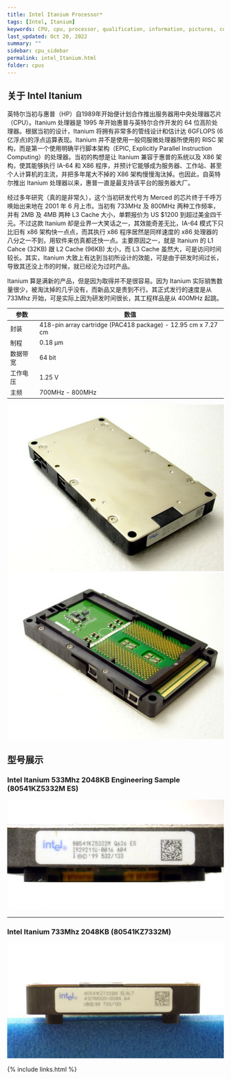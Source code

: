 ```yaml
---
title: Intel Itanium Processor*
tags: [Intel, Itanium]
keywords: CPU, cpu, processor, qualification, information, pictures, core, frequency, chip packaging, packaging, cpu info, x86, collection, amd, cyrix, harris, ibm, idt, iit, intel, motorola, nec, sgs, sgs-thomson, siemens, ST, signetics, mhs, ti, texas instruments, ulsi, umc, weitek, zilog, 3002, 4004, 4040, 8008, 808x, 8085, 8088, 8086, 80188, 80186, 80286, 286, 80386, 386, i386, Am386, 386sx, 386dx, 486, i486, 586, 486sx, 486dx, overdrive, 487, pentium, 586, 5x86, 386dlc, 386slc, 486dx2, mmx, ppro, pentium-pro, pro, athlon, duron, z80, dirk oppelt, dirk, oppelt, engineering, sample, samples, RapidCAD, Itanium
last_updated: Oct 20, 2022
summary: ""
sidebar: cpu_sidebar
permalink: intel_Itanium.html
folder: cpus
---
```


## 关于 Intel Itanium

英特尔当初与惠普（HP）自1989年开始便计划合作推出服务器用中央处理器芯片（CPU）。Itanium 处理器是 1995 年开始惠普与英特尔合作开发的 64 位高阶处理器。根据当初的设计，Itanium 将拥有非常多的管线设计和估计达 6GFLOPS (6 亿浮点)的浮点运算表现。Itanium 并不是使用一般伺服微处理器所使用的 RISC 架构，而是第一个使用明确平行脚本架构（EPIC, Explicitly Parallel Instruction Computing）的处理器。当初的构想是让 Itanium 兼容于惠普的系统以及 X86 架构，使其能够执行 IA-64 和 X86 程序，并预计它能够成为服务器、工作站、甚至个人计算机的主流，并把多年尾大不掉的 X86 架构慢慢淘汰掉。也因此，自英特尔推出 Itanium 处理器以来，惠普一直是最支持该平台的服务器大厂。

经过多年研究（真的是非常久），这个当初研发代号为 Merced 的芯片终于千呼万唤始出来地在 2001 年 6 月上市。当初有 733MHz 及 800MHz 两种工作频率，并有 2MB 及 4MB 两种 L3 Cache 大小，单颗报价为 US $1200 到超过美金四千元。不过这款 Itanium 却是业界一大笑话之一，其效能奇差无比，IA-64 模式下只比旧有 x86 架构快一点点，而其执行 x86 程序居然是同样速度的 x86 处理器的八分之一不到，用软件来仿真都还快一点。主要原因之一，就是 Itanium 的 L1 Cahce (32KB) 跟 L2 Cache (96KB) 太小，而 L3 Cache 虽然大，可是访问时间较长。其实，Itanium 大致上有达到当初所设计的效能，可是由于研发时间过长，导致其还没上市的时候，就已经沦为过时产品。

Itanium 算是满新的产品，但是因为取得并不是很容易。因为 Itanium 实际销售数量很少，被淘汰掉的几乎没有，而新品又是贵到不行。其正式发行的速度是从 733Mhz 开始，可是实际上因为研发时间很长，其工程样品是从 400MHz 起跳。

| 参数 | 数值 |
| ------ | ------ |
| 封装 | 418-pin array cartridge (PAC418 package) - 12.95 cm x 7.27 cm |
| 制程 | 0.18 μm |
| 数据带宽 | 64 bit |
| 工作电压 | 1.25 V |
| 主频 | 700MHz - 800MHz |

![Intel Itanium](/images/cpus/Intel/Itanium-a.jpg)
![Intel Itanium](/images/cpus/Intel/Itanium-b.jpg)


## 型号展示

### Intel Itanium 533Mhz 2048KB Engineering Sample (80541KZ5332M ES)

![Intel RapidCAD](/images/cpus/Intel/Itanium_80541KZ5332M.jpg)

---------

### Intel Itanium 733Mhz 2048KB (80541KZ7332M) 

![Intel RapidCAD](/images/cpus/Intel/Itanium_80541KZ7332M.jpg)

{% include links.html %}
